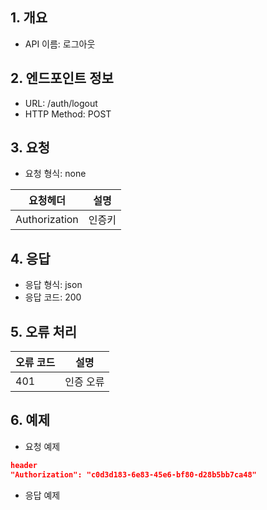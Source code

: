 ## 1. 개요
- API 이름: 로그아웃

## 2. 엔드포인트 정보
- URL: /auth/logout
- HTTP Method: POST

## 3. 요청
- 요청 형식: none

| 요청헤더 | 설명 |
|----------|------|
| Authorization | 인증키 |

## 4. 응답
- 응답 형식: json
- 응답 코드: 200

## 5. 오류 처리
| 오류 코드 | 설명 |
|----------|------|
| 401 | 인증 오류 |

## 6. 예제
- 요청 예제
```json
header
"Authorization": "c0d3d183-6e83-45e6-bf80-d28b5bb7ca48"
```
- 응답 예제
```json
```
